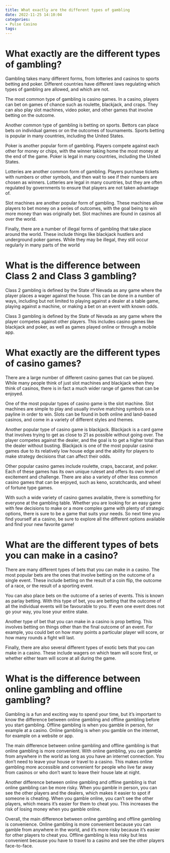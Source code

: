 ```yaml
---
title: What exactly are the different types of gambling 
date: 2022-11-25 14:10:04
categories:
- Pulse Casino
tags:
---
```



#  What exactly are the different types of gambling? 
Gambling takes many different forms, from lotteries and casinos to sports betting and poker. Different countries have different laws regulating which types of gambling are allowed, and which are not. 

The most common type of gambling is casino games. In a casino, players can bet on games of chance such as roulette, blackjack, and craps. They can also play slot machines, video poker, and other games that involve betting on the outcome. 

Another common type of gambling is betting on sports. Bettors can place bets on individual games or on the outcomes of tournaments. Sports betting is popular in many countries, including the United States. 

Poker is another popular form of gambling. Players compete against each other for money or chips, with the winner taking home the most money at the end of the game. Poker is legal in many countries, including the United States. 

Lotteries are another common form of gambling. Players purchase tickets with numbers or other symbols, and then wait to see if their numbers are chosen as winners. Lotteries are legal in many countries, but they are often regulated by governments to ensure that players are not taken advantage of. 

Slot machines are another popular form of gambling. These machines allow players to bet money on a series of outcomes, with the goal being to win more money than was originally bet. Slot machines are found in casinos all over the world. 

Finally, there are a number of illegal forms of gambling that take place around the world. These include things like blackjack hustlers and underground poker games. While they may be illegal, they still occur regularly in many parts of the world

#  What is the difference between Class 2 and Class 3 gambling? 

Class 2 gambling is defined by the State of Nevada as any game where the player places a wager against the house. This can be done in a number of ways, including but not limited to playing against a dealer at a table game, playing against a machine, or making a bet on an event with known odds.

Class 3 gambling is defined by the State of Nevada as any game where the player competes against other players. This includes casino games like blackjack and poker, as well as games played online or through a mobile app.

#  What exactly are the different types of casino games? 

There are a large number of different casino games that can be played. While many people think of just slot machines and blackjack when they think of casinos, there is in fact a much wider range of games that can be enjoyed.

One of the most popular types of casino game is the slot machine. Slot machines are simple to play and usually involve matching symbols on a payline in order to win. Slots can be found in both online and land-based casinos, and come in a variety of different styles and themes.

Another popular type of casino game is blackjack. Blackjack is a card game that involves trying to get as close to 21 as possible without going over. The player competes against the dealer, and the goal is to get a higher total than the dealer without busting. Blackjack is one of the most popular casino games due to its relatively low house edge and the ability for players to make strategy decisions that can affect their odds.

Other popular casino games include roulette, craps, baccarat, and poker. Each of these games has its own unique ruleset and offers its own level of excitement and challenge. There are also a variety of other less common casino games that can be enjoyed, such as keno, scratchcards, and wheel of fortune type games.

With such a wide variety of casino games available, there is something for everyone at the gambling table. Whether you are looking for an easy game with few decisions to make or a more complex game with plenty of strategic options, there is sure to be a game that suits your needs. So next time you find yourself at a casino, be sure to explore all the different options available and find your new favorite game!

#  What are the different types of bets you can make in a casino? 

There are many different types of bets that you can make in a casino. The most popular bets are the ones that involve betting on the outcome of a single event. These include betting on the result of a coin flip, the outcome of a race, or the result of a sporting event.

You can also place bets on the outcome of a series of events. This is known as parlay betting. With this type of bet, you are betting that the outcome of all the individual events will be favourable to you. If even one event does not go your way, you lose your entire stake.

Another type of bet that you can make in a casino is prop betting. This involves betting on things other than the final outcome of an event. For example, you could bet on how many points a particular player will score, or how many rounds a fight will last.

Finally, there are also several different types of exotic bets that you can make in a casino. These include wagers on which team will score first, or whether either team will score at all during the game.

#  What is the difference between online gambling and offline gambling?

Gambling is a fun and exciting way to spend your time, but it’s important to know the difference between online gambling and offline gambling before you start gambling.  Offline gambling is when you gamble in person, for example at a casino. Online gambling is when you gamble on the internet, for example on a website or app.

The main difference between online gambling and offline gambling is that online gambling is more convenient. With online gambling, you can gamble from anywhere in the world as long as you have an internet connection. You don’t need to leave your house or travel to a casino. This makes online gambling more accessible and convenient for people who live far away from casinos or who don’t want to leave their house late at night.

Another difference between online gambling and offline gambling is that online gambling can be more risky. When you gamble in person, you can see the other players and the dealers, which makes it easier to spot if someone is cheating. When you gamble online, you can’t see the other players, which means it’s easier for them to cheat you. This increases the risk of losing money when you gamble online.

Overall, the main difference between online gambling and offline gambling is convenience. Online gambling is more convenient because you can gamble from anywhere in the world, and it’s more risky because it’s easier for other players to cheat you. Offline gambling is less risky but less convenient because you have to travel to a casino and see the other players face-to-face.